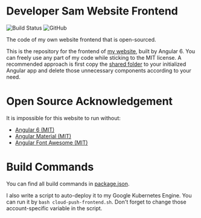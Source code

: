# Developer Sam Website Frontend

![Build Status](https://firebasestorage.googleapis.com/v0/b/dev-sam.appspot.com/o/cloud-build-github-badges%2Fb%2Fgithub-samchou19815-dev-sam-frontend%2Fmaster.svg?alt=media&token=77903aaa-eb82-41d7-8031-d6629795e2f2)
![GitHub](https://img.shields.io/github/license/SamChou19815/dev-sam-frontend.svg)

The code of my own website frontend that is open-sourced.

This is the repository for the frontend of [my website](https://developersam.com), built by Angular 6. You can freely 
use any part of my code while sticking to the MIT license. A recommended approach is first copy the 
[shared folder](./src/app/shared) to your initialized Angular app and delete those unnecessary components according to 
your need.

# Open Source Acknowledgement

It is impossible for this website to run without:

- [Angular 6 (MIT)](https://github.com/angular/angular)
- [Angular Material (MIT)](https://github.com/angular/material2)
- [Angular Font Awesome (MIT)](https://github.com/baruchvlz/angular-font-awesome)

# Build Commands

You can find all build commands in [package.json](package.json).
 
I also write a script to auto-deploy it to my Google Kubernetes Engine. You can run it by `bash cloud-push-frontend.sh`.
Don't forget to change those account-specific variable in the script.
